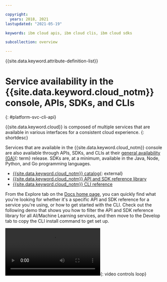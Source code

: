```yaml
---

copyright:
  years: 2018, 2021
lastupdated: "2021-05-19"

keywords: ibm cloud apis, ibm cloud clis, ibm cloud sdks

subcollection: overview

---
```


{{site.data.keyword.attribute-definition-list}}

# Service availability in the {{site.data.keyword.cloud_notm}} console, APIs, SDKs, and CLIs
{: #platform-svc-cli-api}

{{site.data.keyword.cloud}} is composed of multiple services that are available in various interfaces for a consistent cloud experience.
{: shortdesc}

Services that are available in the {{site.data.keyword.cloud_notm}} console are also available through APIs, SDKs, and CLIs at their [general availability (GA)](#x2117947){: term} release. SDKs are, at a minimum, available in the Java, Node, Python, and Go programming languages.

* [{{site.data.keyword.cloud_notm}} catalog](https://cloud.ibm.com/catalog){: external}
* [{{site.data.keyword.cloud_notm}} API and SDK reference library](/docs?tab=api-docs)
* [{{site.data.keyword.cloud_notm}} CLI reference](/docs/cli?topic=cli-ibmcloud_cli)

From the Explore tab on the [Docs home page](https://{DomainName}/docs), you can quickly find what you're looking for whether it's a specific API and SDK reference for a service you're using, or how to get started with the CLI. Check out the following demo that shows you how to filter the API and SDK reference library for all AI/Machine Learning services, and then move to the Develop tab to copy the CLI install command to get set up. 

![Filter API and SDK docs for AI services and copy CLI install command](images/api_ref_filtering.mp4){: video controls loop}
